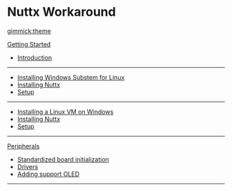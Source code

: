 <!--
  -- Name of your wiki
  -- Do NOT remove the leading `#` character.
  -->

# Nuttx Workaround


<!--
  -- Default theme
  -- (Read: http://dynalon.github.io/mdwiki/#!customizing.md#Theme_chooser)
  -->

[gimmick:theme](spacelab)


<!--
  -- Navigation
  -- (Read: http://dynalon.github.io/mdwiki/#!quickstart.md#Adding_a_navigation)
  -->

<!-- [About](pages/about.md)
[Download](pages/download.md)-->

<!-- A more complex navigation example: ---------------------------------------->

[Getting Started]()

  * [Introduction](pages/getting-started/intro.md)
  - - - -
  * [Installing Windows Substem for Linux](pages/getting-started/installing_WSL.md)
  * [Installing Nuttx](pages/getting-started/installing_nuttx.md)
  * [Setup](pages/getting-started/setup.md)
  - - - -
  * [Installing a Linux VM on Windows](pages/getting-started/installing_linux.md)
  * [Installing Nuttx](pages/getting-started/installing_nuttx.md)
  * [Setup](pages/getting-started/setup.md)
  - - - -
[Peripherals]()

  * [Standardized board initialization](pages/peripherals/initialize.md)
  * [Drivers](pages/peripherals/drivers.md)
  * [Adding support OLED](pages/peripherals/adding-support_oled.md)  
  - - - -
  <!-- * # SubMenu Heading 2
  * [SubMenu Item 3](pages/subitem3.md)
  - - - -
  * # SubMenu Heading 3
  * [SubMenu Item 3](pages/subitem3.md) -->

<!-- [Test](pages/Home.md) -->


<!-- ---------------------------------------------------------------------------- -->

<!--
  -- Change the Language
  -- Could be useful when there's more than one language wiki.
  -->

<!--
[Change the Language]()

  * [English (United States)](/en_US/)
  * [English (United Kingdom)](/en_GB/)
  * [Italian](/it/)
-->

<!--
  -- Let the user choose a theme
  -- (Read: http://dynalon.github.io/mdwiki/#!quickstart.md#Adding_a_navigation)
  -->

<!--
[gimmick:themechooser](Choose theme)
-->
